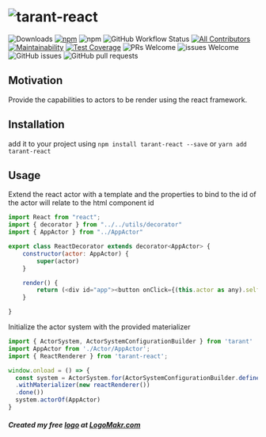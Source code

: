 # ![tarant-react](https://user-images.githubusercontent.com/3071208/228214632-97499cb2-d6c4-4562-9e64-cdbd6a9dfc1b.png)


![Downloads](https://img.shields.io/npm/dt/tarant-react.svg)
[![npm](https://img.shields.io/npm/v/tarant-react.svg)](https://www.npmjs.com/package/tarant-react)
![npm](https://img.shields.io/npm/l/tarant-react.svg)
![GitHub Workflow Status](https://img.shields.io/github/actions/workflow/status/tarantx/tarant-react/build.yml?branch=main)
[![All Contributors](https://img.shields.io/badge/all_contributors-0-orange.svg?style=flat-square)](#contributors-)
[![Maintainability](https://api.codeclimate.com/v1/badges/d0264ba3d46b064b1293/maintainability)](https://codeclimate.com/github/tarantx/tarant-react/maintainability)
[![Test Coverage](https://api.codeclimate.com/v1/badges/d0264ba3d46b064b1293/test_coverage)](https://codeclimate.com/github/tarantx/tarant-react/test_coverage)
![PRs Welcome](https://img.shields.io/badge/PRs-welcome-brightgreen.svg)
![issues Welcome](https://img.shields.io/badge/issues-welcome-brightgreen.svg)
![GitHub issues](https://img.shields.io/github/issues/tarantx/tarant-react.svg)
![GitHub pull requests](https://img.shields.io/github/issues-pr/tarantx/tarant-react.svg)

## Motivation

Provide the capabilities to actors to be render using the react framework.

## Installation

add it to your project using `npm install tarant-react --save` or `yarn add tarant-react`

## Usage

Extend the react actor with a template and the properties to bind to the id of the actor will relate to the html component id

```js
import React from "react";
import { decorator } from "../../utils/decorator"
import { AppActor } from "../AppActor"

export class ReactDecorator extends decorator<AppActor> {
    constructor(actor: AppActor) {
        super(actor)
    }

    render() {
        return (<div id="app"><button onClick={(this.actor as any).self.addOne}>{this.actor.counter}</button></div>)
    }

}
```

Initialize the actor system with the provided materializer
```js
import { ActorSystem, ActorSystemConfigurationBuilder } from 'tarant'
import AppActor from './Actor/AppActor';
import { ReactRenderer } from 'tarant-react';

window.onload = () => {
  const system = ActorSystem.for(ActorSystemConfigurationBuilder.define()
  .withMaterializer(new reactRenderer())
  .done())  
  system.actorOf(AppActor)
}
```
##### Created my free [logo](https://logomakr.com/3zsWGM) at <a href="http://logomakr.com" title="Logo Makr">LogoMakr.com</a> 
